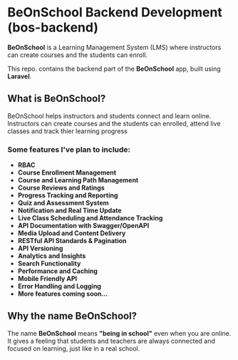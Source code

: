 # BeOnSchool Backend Development (bos-backend)

**BeOnSchool** is a Learning Management System (LMS) where instructors can create courses and the students can enroll.

This repo. contains the backend part of the **BeOnSchool** app, built using **Laravel**.


## What is BeOnSchool?

BeOnSchool helps instructors and students connect and learn online.
Instructors can create courses and the students can enrolled, attend live classes and track thier learning progress

### Some features I've plan to include:
 - **RBAC**
 - **Course Enrollment Management**
 - **Course and Learning Path Management**
 - **Course Reviews and Ratings**
 - **Progress Tracking and Reporting**
 - **Quiz and Assessment System**
 - **Notification and Real Time Update**
 - **Live Class Scheduling and Attendance Tracking**
 - **API Documentation with Swagger/OpenAPI**
 - **Media Upload and Content Delivery**
 - **RESTful API Standards & Pagination**
 - **API Versioning**
 - **Analytics and Insights**
 - **Search Functionality**
 - **Performance and Caching**
 - **Mobile Friendly API**
 - **Error Handling and Logging**
 - **More features coming soon...**


## Why the name BeOnSchool?
 
The name **BeOnSchool** means **"being in school"** even when you are online. It gives a feeling that students and teachers are always connected and focused on learning, just like in a real school.